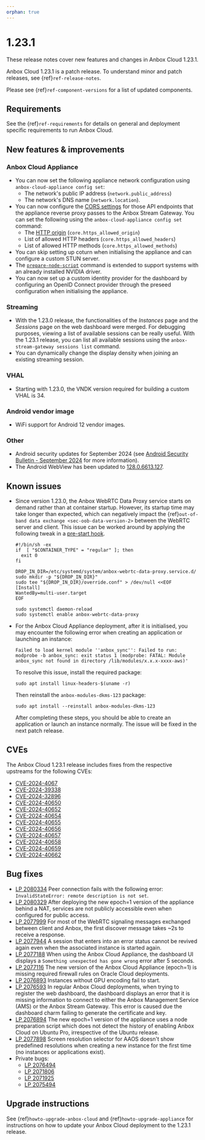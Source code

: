 ```yaml
---
orphan: true
---
```

# 1.23.1

These release notes cover new features and changes in Anbox Cloud 1.23.1.

Anbox Cloud 1.23.1 is a patch release. To understand minor and patch releases, see {ref}`ref-release-notes`.

Please see {ref}`ref-component-versions` for a list of updated components.

## Requirements

See the {ref}`ref-requirements` for details on general and deployment specific requirements to run Anbox Cloud.

## New features & improvements

### Anbox Cloud Appliance

* You can now set the following appliance network configuration using `anbox-cloud-appliance config set`:<!--AC-2732-->
  - The network's public IP address (`network.public_address`)
  - The network's DNS name (`network.location`)<!--AC-2727-->.
* You can now configure the [CORS settings](https://developer.mozilla.org/en-US/docs/Web/HTTP/CORS) for those API endpoints that the appliance reverse proxy passes to the Anbox Stream Gateway. You can set the following using the `anbox-cloud-appliance config set` command:<!--AC-2732-->
  - The [HTTP origin](https://developer.mozilla.org/en-US/docs/Web/HTTP/Headers/Origin) (`core.https_allowed_origin`)
  - List of allowed HTTP headers (`core.https_allowed_headers`)
  - List of allowed HTTP methods (`core.https_allowed_methods`)
* You can skip setting up coturn when initialising the appliance and can configure a custom STUN server.<!--AC-2719-->
* The [`prepare-node-script`](prepare-node-script.md) command is extended to support systems with an already installed NVIDIA driver. <!--AC-2714-->
* You can now set up a custom identity provider for the dashboard by configuring an OpenID Connect provider through the preseed configuration when initialising the appliance.

### Streaming

* With the 1.23.0 release, the functionalities of the *Instances* page and the *Sessions* page on the web dashboard were merged. For debugging purposes, viewing a list of available sessions can be really useful. With the 1.23.1 release, you can list all available sessions using the `anbox-stream-gateway sessions list` command.<!--AC-2662-->
* You can dynamically change the display density when joining an existing streaming session.<!--AC-2673-->

### VHAL

* Starting with 1.23.0, the VNDK version required for building a custom VHAL is 34.<!--AC-2720-->

### Android vendor image

* WiFi support for Android 12 vendor images.<!--AC-2707-->

### Other

* Android security updates for September 2024 (see [Android Security Bulletin - September 2024](https://source.android.com/docs/security/bulletin/2024-09-01) for more information). <!--AC-2712-->
* The Android WebView has been updated to [128.0.6613.127](https://chromereleases.googleblog.com/2024/09/chrome-for-android-update.html).

## Known issues

* Since version 1.23.0, the Anbox WebRTC Data Proxy service starts on demand rather than at container startup. However, its startup time may take longer than expected, which can negatively impact the {ref}`out-of-band data exchange <sec-oob-data-version-2>` between the WebRTC server and client. This issue can be worked around by applying the following tweak in a [pre-start hook](https://anbox-cloud.io/docs/ref/hooks).

  ```
  #!/bin/sh -ex
  if  [ "$CONTAINER_TYPE" = "regular" ]; then
    exit 0
  fi

  DROP_IN_DIR=/etc/systemd/system/anbox-webrtc-data-proxy.service.d/
  sudo mkdir -p "${DROP_IN_DIR}"
  sudo tee "${DROP_IN_DIR}/override.conf" > /dev/null <<EOF
  [Install]
  WantedBy=multi-user.target
  EOF

  sudo systemctl daemon-reload
  sudo systemctl enable anbox-webrtc-data-proxy
  ```
* For the Anbox Cloud Appliance deployment, after it is initialised, you may encounter the following error when creating an application or launching an instance:

  ```
  Failed to load kernel module ''anbox_sync'': Failed to run: modprobe -b anbox_sync: exit status 1 (modprobe: FATAL: Module anbox_sync not found in directory /lib/modules/x.x.x-xxxx-aws)'
  ```
  To resolve this issue, install the required package:

      sudo apt install linux-headers-$(uname -r)

  Then reinstall the `anbox-modules-dkms-123` package:

      sudo apt install --reinstall anbox-modules-dkms-123

  After completing these steps, you should be able to create an application or launch an instance normally. The issue will be fixed in the next patch release.

## CVEs

The Anbox Cloud 1.23.1 release includes fixes from the respective upstreams for the following CVEs:
* [CVE-2024-4067](https://nvd.nist.gov/vuln/detail/CVE-2024-4067)
* [CVE-2024-39338](https://nvd.nist.gov/vuln/detail/CVE-2024-39338)
* [CVE-2024-32896](https://nvd.nist.gov/vuln/detail/CVE-2024-32896)
* [CVE-2024-40650](https://nvd.nist.gov/vuln/detail/CVE-2024-40650)
* [CVE-2024-40652](https://nvd.nist.gov/vuln/detail/cve-2024-40652)
* [CVE-2024-40654](https://nvd.nist.gov/vuln/detail/CVE-2024-40654)
* [CVE-2024-40655](https://nvd.nist.gov/vuln/detail/CVE-2024-40655)
* [CVE-2024-40656](https://nvd.nist.gov/vuln/detail/CVE-2024-40656)
* [CVE-2024-40657](https://nvd.nist.gov/vuln/detail/CVE-2024-40657)
* [CVE-2024-40658](https://nvd.nist.gov/vuln/detail/CVE-2024-40658)
* [CVE-2024-40659](https://nvd.nist.gov/vuln/detail/CVE-2024-40659)
* [CVE-2024-40662](https://nvd.nist.gov/vuln/detail/CVE-2024-40662)

## Bug fixes

* [LP 2080334](https://bugs.launchpad.net/anbox-cloud/+bug/2080334) Peer connection fails with the following error: `InvalidStateError: remote description is not set`.<!--AC-2690-->
* [LP 2080329](https://bugs.launchpad.net/anbox-cloud/+bug/2080329) After deploying the new epoch=1 version of the appliance behind a NAT, services are not publicly accessible even when configured for public access.
* [LP 2077999](https://bugs.launchpad.net/anbox-cloud/+bug/2077999) For most of the WebRTC signaling messages exchanged between client and Anbox, the first discover message takes ~2s to receive a response.
* [LP 2077944](https://bugs.launchpad.net/anbox-cloud/+bug/2077944) A session that enters into an error status cannot be revived again even when the associated instance is started again.
* [LP 2077188](https://bugs.launchpad.net/anbox-cloud/+bug/2077188) When using the Anbox Cloud Appliance, the dashboard UI displays a `Something unexpected has gone wrong` error after 5 seconds.
* [LP 2077116](https://bugs.launchpad.net/anbox-cloud/+bug/2077116) The new version of the Anbox Cloud Appliance (epoch=1) is missing required firewall rules on Oracle Cloud deployments.
* [LP 2076893](https://bugs.launchpad.net/anbox-cloud/+bug/2076893) Instances without GPU encoding fail to start.
* [LP 2076593](https://bugs.launchpad.net/anbox-cloud/+bug/2076593) In regular Anbox Cloud deployments, when trying to register the web dashboard, the dashboard displays an error that it is missing information to connect to either the Anbox Management Service (AMS) or the Anbox Stream Gateway. This error is caused due the dashboard charm failing to generate the certificate and key.
* [LP 2076894](https://bugs.launchpad.net/anbox-cloud/+bug/2076894) The new epoch=1 version of the appliance uses a node preparation script which does not detect the history of enabling Anbox Cloud on Ubuntu Pro, irrespective of the Ubuntu release.
* [LP 2077898](https://bugs.launchpad.net/anbox-cloud/+bug/2077898) Screen resolution selector for AAOS doesn't show predefined resolutions when creating a new instance for the first time (no instances or applications exist).
* Private bugs:
  - [LP 2076494](https://bugs.launchpad.net/anbox-cloud/+bug/2076494)
  - [LP 2071806](https://bugs.launchpad.net/anbox-cloud/+bug/2071806)
  - [LP 2071925](https://bugs.launchpad.net/anbox-cloud/+bug/2071925)
  - [LP 2075494](https://bugs.launchpad.net/anbox-cloud/+bug/2075494)

## Upgrade instructions

See {ref}`howto-upgrade-anbox-cloud` and {ref}`howto-upgrade-appliance` for instructions on how to update your Anbox Cloud deployment to the 1.23.1 release.

